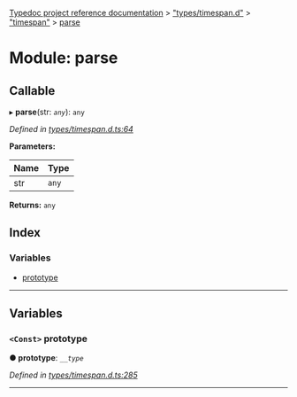 [Typedoc project reference documentation](../README.md) > ["types/timespan.d"](../modules/_types_timespan_d_.md) > ["timespan"](../modules/_types_timespan_d_._timespan_.md) > [parse](../modules/_types_timespan_d_._timespan_.parse.md)

# Module: parse

## Callable
▸ **parse**(str: *`any`*): `any`

*Defined in [types/timespan.d.ts:64](https://github.com/DocuWare/REST-Sample-TS/blob/22cf36b/src/types/timespan.d.ts#L64)*

**Parameters:**

| Name | Type |
| ------ | ------ |
| str | `any` |

**Returns:** `any`

## Index

### Variables

* [prototype](_types_timespan_d_._timespan_.parse.md#prototype)

---

## Variables

<a id="prototype"></a>

### `<Const>` prototype

**● prototype**: *`__type`*

*Defined in [types/timespan.d.ts:285](https://github.com/DocuWare/REST-Sample-TS/blob/22cf36b/src/types/timespan.d.ts#L285)*

___

